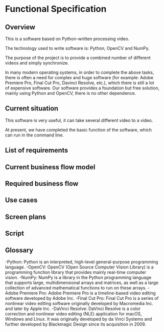 # Functional Specification

## Overview

This is a software based on Python-written processing video.

The technology used to write software is: Python, OpenCV and NumPy.

The purpose of the project is to provide a combined number of different videos and simply synchronize.

In many modern operating systems, in order to complete the above tasks, there is often a need for complex and huge software (for example: Adobe Premiere Pro, Final Cut Pro, Davinci Resolve, etc.), which there is still a lot of expensive software. Our software provides a foundation but free solution, mainly using Python and OpenCV, there is no other dependence.

## Current situation

This software is very useful, it can take several different video to a video.

At present, we have completed the basic function of the software, which can run in the command line.

## List of requirements

## Current business flow model

## Required business flow

## Use cases

## Screen plans

## Script

## Glossary

-Python: Python is an interpreted, high-level general-purpose programming language.
-OpenCV: OpenCV (Open Source Computer Vision Library) is a programming function library that provides mainly real-time computer vision.
-NumPy: NumPy is a library in the Python programming language that supports large, multidimensional arrays and matrices, as well as a large collection of advanced mathematical functions to run on these arrays.
-Adobe Premiere Pro: Adobe Premiere Pro is a timeline-based video editing software developed by Adobe Inc.
-Final Cut Pro: Final Cut Pro is a series of nonlinear video editing software originally developed by Macromedia Inc. and later by Apple Inc.
-DaVinci Resolve: DaVinci Resolve is a color correction and nonlinear video editing (NLE) application for macOS, Windows and Linux. It was originally developed by da Vinci Systems and further developed by Blackmagic Design since its acquisition in 2009.
